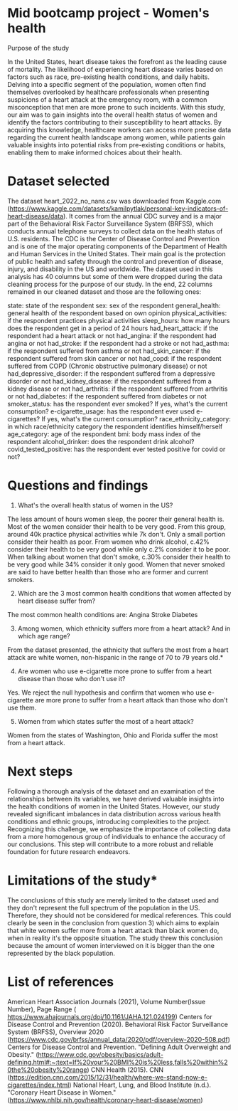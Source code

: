 # Mid bootcamp project - Women's health

Purpose of the study

In the United States, heart disease takes the forefront as the leading cause of mortality. The likelihood of experiencing heart disease varies based on factors such as race, pre-existing health conditions, and daily habits. Delving into a specific segment of the population, women often find themselves overlooked by healthcare professionals when presenting suspicions of a heart attack at the emergency room, with a common misconception that men are more prone to such incidents. 
With this study, our aim was to gain insights into the overall health status of women and identify the factors contributing to their susceptibility to heart attacks. By acquiring this knowledge, healthcare workers can access more precise data regarding the current health landscape among women, while patients gain valuable insights into potential risks from pre-existing conditions or habits, enabling them to make informed choices about their health.

# Dataset selected

The dataset heart_2022_no_nans.csv was downloaded from Kaggle.com (https://www.kaggle.com/datasets/kamilpytlak/personal-key-indicators-of-heart-disease/data). It comes from the annual CDC survey and is a major part of the Behavioral Risk Factor Surveillance System (BRFSS), which conducts annual telephone surveys to collect data on the health status of U.S. residents. The CDC is the Center of Disease Control and Prevention and is one of the major operating components of the Department of Health and Human Services in the United States. Their main goal is the protection of public health and safety through the control and prevention of disease, injury, and disability in the US and worldwide.
	The dataset used in this analysis has 40 columns but some of them were dropped during the data cleaning process for the purpose of our study. In the end, 22 columns remained in our cleaned dataset and those are the following ones:

state: state of the respondent
sex: sex of the respondent
general_health: general health of the respondent based on own opinion
physical_activities: if the respondent practices physical activities
sleep_hours: how many hours does the respondent get in a period of 24 hours
had_heart_attack: if the respondent had a heart attack or not
had_angina: if the respondent had angina or not
had_stroke: if the respondent had a stroke or not
had_asthma: if the respondent suffered from asthma or not
had_skin_cancer: if the respondent suffered from skin cancer or not
had_copd: if the respondent suffered from COPD (Chronic obstructive pulmonary disease) or not
had_depressive_disorder: if the respondent suffered from a depressive disorder or not
had_kidney_disease: if the respondent suffered from a kidney disease or not
had_arthritis: if the respondent suffered from arthritis or not
had_diabetes: if the respondent suffered from diabetes or not
smoker_status: has the respondent ever smoked? If yes, what's the current consumption?
e-cigarette_usage: has the respondent ever used e-cigarettes? If yes, what's the current consumption?
race_ethnicity_category: in which race/ethnicity category the respondent identifies himself/herself
age_category: age of the respondent
bmi: body mass index of the respondent
alcohol_drinker: does the respondent drink alcohol?
covid_tested_positive: has the respondent ever tested positive for covid or not?
	

# Questions and findings

1. What's the overall health status of women in the US?

The less amount of hours women sleep, the poorer their general health is.
Most of the women consider their health to be very good. From this group, around 40k practice physical activities while 7k don't. Only a small portion consider their health as poor.
From women who drink alcohol, c.42% consider their health to be very good while only c.2% consider it to be poor. When talking about women that don't smoke, c.30% consider their health to be very good while 34% consider it only good.
Women that never smoked are said to have better health than those who are former and current smokers.

2. Which are the 3 most common health conditions that women affected by heart disease suffer from? 

The most common health conditions are:
Angina
Stroke
Diabetes

3. Among women, which ethnicity suffers more from a heart attack? And in which age range? 

From the dataset presented, the ethnicity that suffers the most from a heart attack are white women, non-hispanic in the range of 70 to 79 years old.* 

4. Are women who use e-cigarette more prone to suffer from a heart disease than those who don't use it? 

Yes. We reject the null hypothesis and confirm that women who use e-cigarette are more prone to suffer from a heart attack than those who don't use them.

5. Women from which states suffer the most of a heart attack? 

Women from the states of Washington, Ohio and Florida suffer the most from a heart attack.


# Next steps

Following a thorough analysis of the dataset and an examination of the relationships between its variables, we have derived valuable insights into the health conditions of women in the United States. However, our study revealed significant imbalances in data distribution across various health conditions and ethnic groups, introducing complexities to the project. Recognizing this challenge, we emphasize the importance of collecting data from a more homogenous group of individuals to enhance the accuracy of our conclusions. This step will contribute to a more robust and reliable foundation for future research endeavors.

# Limitations of the study*

The conclusions of this study are merely limited to the dataset used and they don't represent the full spectrum of the population in the US. Therefore, they should not be considered for medical references. This could clearly be seen in the conclusion from question 3) which aims to explain that white women suffer more from a heart attack than black women do, when in reality it's the opposite situation. The study threw this conclusion because the amount of women interviewed on it is bigger than the one represented by the black population. 


# List of references

American Heart Association Journals (2021), Volume Number(Issue Number), Page Range ( https://www.ahajournals.org/doi/10.1161/JAHA.121.024199)
Centers for Disease Control and Prevention (2020). Behavioral Risk Factor Surveillance System (BRFSS), Overview 2020 (https://www.cdc.gov/brfss/annual_data/2020/pdf/overview-2020-508.pdf)
Centers for Disease Control and Prevention. "Defining Adult Overweight and Obesity." (https://www.cdc.gov/obesity/basics/adult-defining.html#:~:text=If%20your%20BMI%20is%20less,falls%20within%20the%20obesity%20range)
CNN Health (2015). CNN (https://edition.cnn.com/2015/12/31/health/where-we-stand-now-e-cigarettes/index.html)
National Heart, Lung, and Blood Institute (n.d.). "Coronary Heart Disease in Women." (https://www.nhlbi.nih.gov/health/coronary-heart-disease/women)

